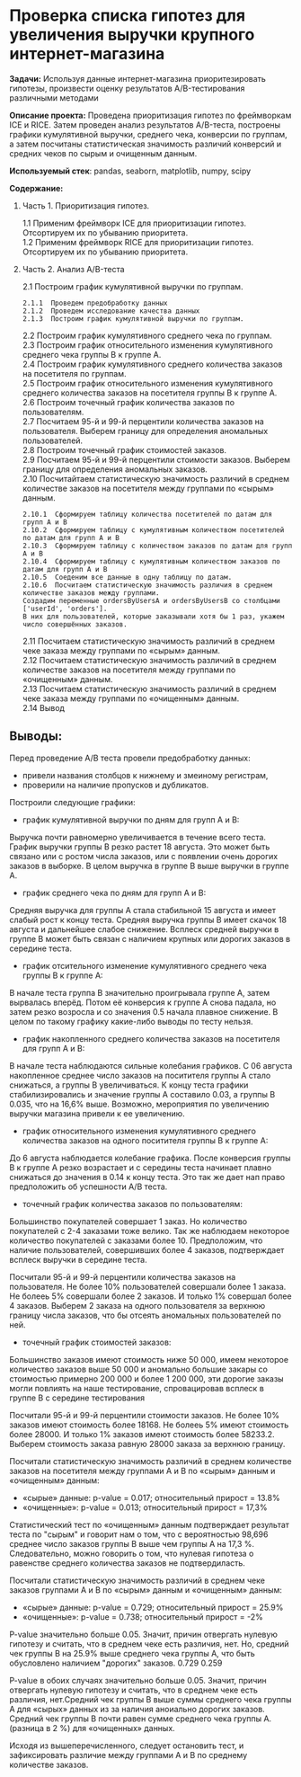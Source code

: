 # Проверка списка гипотез для увеличения выручки крупного интернет-магазина

**Задачи:**  Используя данные интернет-магазина приоритезировать гипотезы, произвести оценку результатов A/B-тестирования различными методами

**Описание проекта:** Проведена приоритизация гипотез по фреймворкам ICE и RICE. Затем проведен анализ результатов A/B-теста, построены графики кумулятивной выручки, среднего чека, конверсии по группам, а затем посчитаны статистическая значимость различий конверсий
и средних чеков по сырым и очищенным данным.

**Используемый стек**: pandas, seaborn, matplotlib, numpy, scipy

**Содержание:**

1.  Часть 1. Приоритизация гипотез.

    1.1  Применим фреймворк ICE для приоритизации гипотез. Отсортируем их по убыванию приоритета.  
    1.2  Применим фреймворк RICE для приоритизации гипотез. Отсортируем их по убыванию приоритета.

2.  Часть 2. Анализ A/B-теста

    2.1  Построим график кумулятивной выручки по группам.

        2.1.1  Проведем предобработку данных  
        2.1.2  Проведем исследование качества данных  
        2.1.3  Построим график кумулятивной выручки по группам.

    2.2  Построим график кумулятивного среднего чека по группам.  
    2.3  Построим график относительного изменения кумулятивного среднего чека группы B к группе A.  
    2.4  Построим график кумулятивного среднего количества заказов на посетителя по группам.  
    2.5  Построим график относительного изменения кумулятивного среднего количества заказов на посетителя группы B к группе A.  
    2.6  Построим точечный график количества заказов по пользователям.  
    2.7  Посчитаем 95-й и 99-й перцентили количества заказов на пользователя. Выберем границу для определения аномальных пользователей.  
    2.8  Построим точечный график стоимостей заказов.  
    2.9  Посчитаем 95-й и 99-й перцентили стоимости заказов. Выберем границу для определения аномальных заказов.  
    2.10  Посчитайтаем статистическую значимость различий в среднем количестве заказов на посетителя между группами по «сырым» данным.

        2.10.1  Сформируем таблицу количества посетителей по датам для групп А и В  
        2.10.2  Сформируем таблицу с кумулятивным количеством посетителей по датам для групп А и В  
        2.10.3  Сформируем таблицу с количеством заказов по датам для групп А и В  
        2.10.4  Сформируем таблицу с кумулятивным количеством заказов по датам для групп А и В  
        2.10.5  Соеденим все данные в одну таблицу по датам.  
        2.10.6  Посчитаем статистическую значимость различия в среднем количестве заказов между группами. 
        Создадим переменные ordersByUsersA и ordersByUsersB со столбцами ['userId', 'orders']. 
        В них для пользователей, которые заказывали хотя бы 1 раз, укажем число совершённых заказов.

    2.11  Посчитаем статистическую значимость различий в среднем чеке заказа между группами по «сырым» данным.  
    2.12  Посчитаем статистическую значимость различий в среднем количестве заказов на посетителя между группами по «очищенным» данным.  
    2.13  Посчитаем статистическую значимость различий в среднем чеке заказа между группами по «очищенным» данным.  
    2.14  Вывод

## Выводы: ##

Перед проведение А/В теста провели предобработку данных:
- привели названия столбцов к нижнему и змеиному регистрам,
- проверили на наличие пропусков и дубликатов.

Построили следующие графики:

- график кумулятивной выручки по дням для групп А и В:

Выручка почти равномерно увеличивается в течение всего теста.
График выручки группы В резко растет 18 августа. Это может быть связано или с ростом числа заказов, или с появлении очень дорогих заказов в выборке. В целом выручка в группе В выше выручки в группе А.


- график среднего чека по дням для групп А и В:

Средняя выручка для группы А стала стабильной 15 августа и имеет слабый рост к концу теста. Средняя выручка группы В имеет скачок 18 августа и дальнейшее слабое снижение. Всплеск средней выручки в группе В может быть связан с наличием крупных или дорогих заказов в середине теста.

 
- график отсительного изменение кумулятивного среднего чека группы B к группе A:

В начале теста группа B значительно проигрывала группе A, затем вырвалась вперёд. Потом её конверсия к группе А снова падала, но затем резко возросла и со значения 0.5 начала плавное снижение. В целом по такому графику какие-либо выводы по тесту нельзя.

- график накопленного среднего количества заказов на посетителя для групп А и В:

В начале теста наблюдаются сильные колебания графиков. С 06 августа накопленное среднее число заказов на поситителя группы А стало снижаться, а группы В увеличиваться. К концу теста графики стабилизировались и значение группы А составило 0.03, а группы В 0.035, что на 16,6% выше. Возможно, мероприятия по увеличению выручки магазина привели к ее увеличению.


- график относительного изменения кумулятивного среднего количества заказов на одного поситителя группы B к группе A:

До 6 августа наблюдается колебание графика. После конверсия группы В к группе А резко возрастает и с середины теста начинает плавно снижаться до значения в 0.14 к концу теста. Это так же дает нап право предположить об успешности А/В теста.

- точечный график количества заказов по пользователям:

Большинство покупателей совершает 1 заказ. Но количество покупателей с 2-4 заказами тоже велико. Так же наблюдаем некоторое количество покупателей с заказами более 10. Предположим, что наличие пользователей, совершивших более 4 заказов, подтверждает всплеск выручки в середине теста.


Посчитали 95-й и 99-й перцентили количества заказов на пользователя. Не более 10% пользователей совершали более 1 заказа. Не болееь 5% совершали более 2 заказов. И только 1% совершал более 4 заказов. Выберем 2 заказа на одного пользователя за верхнюю границу числа заказов, что бы отсеять аномальных пользователей по ней.


- точечный график стоимостей заказов:

Большинство заказов имеют стоимость ниже 50 000, имеем некоторое количество заказов выше 50 000 и аномально большие закары со стоимостью примерно 200 000 и более 1 200 000, эти дорогие заказы могли повлиять на наше тестирование, спровацировав всплеск в группе В с середине тестирования

Посчитали 95-й и 99-й перцентили стоимости заказов. Не более 10% заказов имеют стоимость более 18168. Не болееь 5% имеют стоимость более 28000. И только 1% заказов имеют стоимость более 58233.2. Выберем стоимость заказа равную 28000 заказа за верхнюю границу.


Посчитали статистическую значимость различий в среднем количестве заказов на посетителя между группами А и В по «сырым» данным и «очищенным» данным:

- «сырые» данные: p-value = 0.017; относительный прирост = 13.8%
- «очищенные»: p-value = 0.013; относительный прирост = 17,3%

Статистический тест по «очищенным» данным подтверждает результат теста по "сырым" и говорит нам о том, что с вероятностью 98,696 среднее число заказов группы В выше чем группы А на 17,3 %. Следовательно, можно говорить о том, что нулевая гипотеза о равенстве среднего количества заказов не подтвердиласть.



Посчитали статистическую значимость различий в среднем чеке заказов группами А и В по «сырым» данным и «очищенным» данным:

- «сырые» данные: p-value = 0.729; относительный прирост = 25.9%
- «очищенные»: p-value = 0.738; относительный прирост = -2%

P-value значительно больше 0.05. Значит, причин отвергать нулевую гипотезу и считать, что в среднем чеке есть различия, нет. Но, средний чек группы B на 25.9% выше среднего чека группы A, что быть обусловлено наличием "дорогих" заказов.
0.729
0.259

P-value в обоих случаях значительно больше 0.05. Значит, причин отвергать нулевую гипотезу и считать, что в среднем чеке есть различия, нет.Cредний чек группы B выше суммы среднего чека группы A для «сырых» данных из за наличия аноиально дорогих заказов.  Cредний чек группы B почти равен сумме среднего чека группы A. (разница в 2 %) для «очищенных» данных. 

Исходя из вышеперечисленного, следует остановить тест, и зафиксировать различие между группами А и В по среднему количестве заказов.

